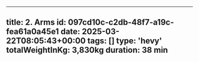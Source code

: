 ---
  title: 2. Arms
  id: 097cd10c-c2db-48f7-a19c-fea61a0a45e1
  date: 2025-03-22T08:05:43+00:00
  tags: []
  type: 'hevy'
  totalWeightInKg: 3,830kg
  duration: 38 min
  ---
  